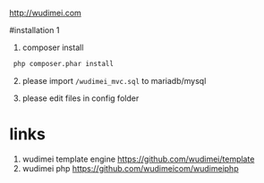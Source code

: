 http://wudimei.com

#installation 1
1. composer install
```cmd
 php composer.phar install
```


2. please import `/wudimei_mvc.sql` to mariadb/mysql

3. please edit files in config folder 


# links
1. wudimei template engine
https://github.com/wudimei/template
2. wudimei php
https://github.com/wudimeicom/wudimeiphp





